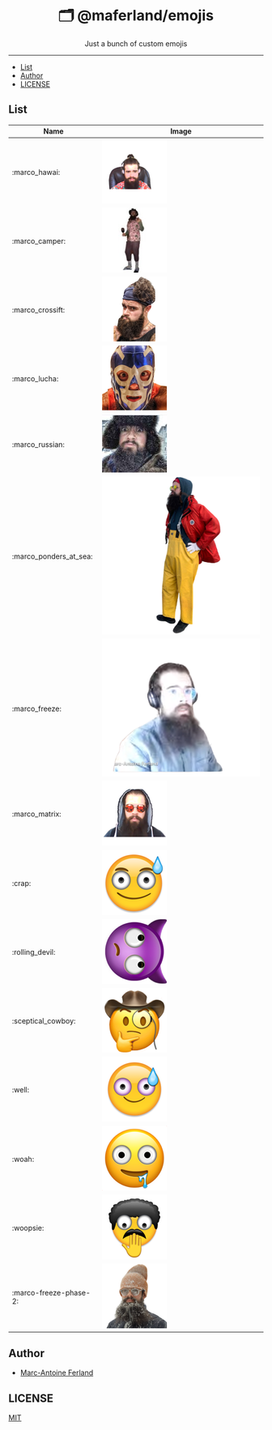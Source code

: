<div align="center">
<h1>🗂 @maferland/emojis</h1>

<p>Just a bunch of custom emojis</p>
</div>

---

<!-- START doctoc generated TOC please keep comment here to allow auto update -->
<!-- DON'T EDIT THIS SECTION, INSTEAD RE-RUN doctoc TO UPDATE -->

- [List](#list)
- [Author](#author)
- [LICENSE](#license)

<!-- END doctoc generated TOC please keep comment here to allow auto update -->

## List

| Name                   | Image                                            |
| ---------------------- | ------------------------------------------------ |
| :marco_hawai:          | ![hawai](emojis/marco_hawai.png)                 |
| :marco_camper:         | ![marco_camper](emojis/marco_camper.jpg)         |
| :marco_crossift:       | ![marco_crossift](emojis/marco_crossift.png)     |
| :marco_lucha:          | ![marco_lucha](emojis/marco_lucha.png)           |
| :marco_russian:        | ![marco_russian](emojis/marco_russian.jpg)       |
| :marco_ponders_at_sea: | ![woopsie](emojis/marco_ponders_at_sea.png)      |
| :marco_freeze:         | ![woopsie](emojis/marco_freeze.png)              |
| :marco_matrix:         | ![woopsie](emojis/marco_matrix.png)              |
| :crap:                 | ![crap](emojis/crap.png)                         |
| :rolling_devil:        | ![rolling_devil](emojis/rolling_devil.png)       |
| :sceptical_cowboy:     | ![sceptical_cowboy](emojis/sceptical_cowboy.png) |
| :well:                 | ![well](emojis/well.png)                         |
| :woah:                 | ![woah](emojis/woah.png)                         |
| :woopsie:              | ![woopsie](emojis/woopsie.png)                   |
| :marco-freeze-phase-2: | ![woopsie](emojis/marco-freeze-phase-2.png)      |

## Author

- [Marc-Antoine Ferland](https://maferland.com)

## LICENSE

[MIT](LICENSE)
